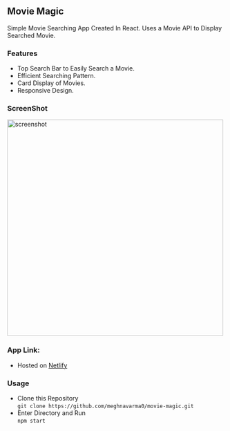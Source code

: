 ## Movie Magic

Simple Movie Searching App Created In React. Uses a Movie API to Display Searched Movie.

### Features
- Top Search Bar to Easily Search a Movie.
- Efficient Searching Pattern.
- Card Display of Movies.
- Responsive Design.

### ScreenShot
<img src="https://i.ibb.co/H4DtvCN/2.jpg" alt="screenshot" height="500">
 
### App Link:
- Hosted on [Netlify](https://moviemagicsearch.netlify.app/)

### Usage
- Clone this Repository <br> `git clone https://github.com/meghnavarma0/movie-magic.git`
- Enter Directory and Run <br>`npm start` 
